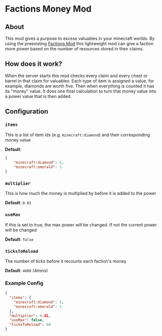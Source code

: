 # Factions Money Mod

## About

This mod gives a purpose to excess valuables in your minecraft worlds. By using the preexisting [Factions Mod](https://github.com/ickerio/factions) this lightweight mod can give a faction more power based on the number of resources stored in their claims.

## How does it work?

When the server starts this mod checks every claim and every chest or barrel in that claim for valuables. Each type of item is assigned a value, for example, diamonds are worth five. Then when everything is counted it has its "money" value. It does one final calculation to turn that money value into a power value that is then added.

## Configuration

### `items`

This is a list of item ids (e.g. `minecraft:diamond`) and their corresponding money value

**Default**:
```json
{
    "minecraft:diamond": 5,
    "minecraft:emerald": 3
}
```

### `multiplier`

This is how much the money is multiplied by before it is added to the power

**Default**: `0.01`

### `useMax`

If this is set to true, the max power will be changed. If not the current power will be changed

**Default**: `false`

### `ticksToReload`

The number of ticks before it recounts each faction's money

**Default**: `4800` (4mins)

### Example Config

```json
{
  "items": {
    "minecraft:diamond": 5,
    "minecraft:emerald": 3
  },
  "multiplier": 0.01,
  "useMax": false,
  "ticksToReload": 60
}
```